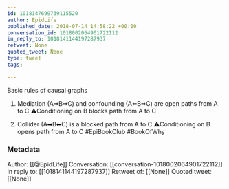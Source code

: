 ```yaml
---
id: 1018147699739115520
author: EpidLife
published_date: 2018-07-14 14:58:22 +00:00
conversation_id: 1018002064901722112
in_reply_to: 1018141144197287937
retweet: None
quoted_tweet: None
type: tweet
tags:

---
```


Basic rules of causal graphs
1. Mediation (A➡B➡C) and confounding (A⬅B➡C) are open paths from A to C
⚠Conditioning on B blocks path from A to C

2. Collider (A➡B⬅C) is a blocked path from A to C
⚠Conditioning on B opens path from A to C
#EpiBookClub #BookOfWhy

### Metadata

Author: [[@EpidLife]]
Conversation: [[conversation-1018002064901722112]]
In reply to: [[1018141144197287937]]
Retweet of: [[None]]
Quoted tweet: [[None]]
